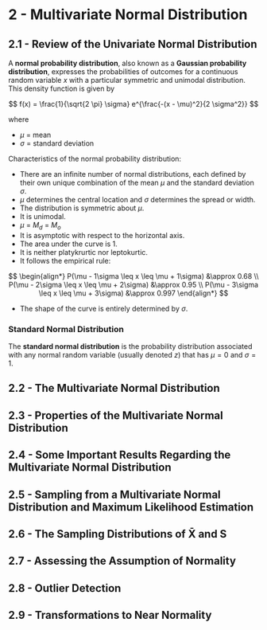 # 2 - Multivariate Normal Distribution

## 2.1 - Review of the Univariate Normal Distribution

A **normal probability distribution**, also known as a **Gaussian probability distribution**, expresses the probabilities of outcomes for a continuous random variable $x$ with a particular symmetric and unimodal distribution. This density function is given by

$$ f(x) = \frac{1}{\sqrt{2 \pi} \sigma} e^{\frac{-(x - \mu)^2}{2 \sigma^2}} $$

where
- $\mu$ = mean
- $\sigma$ = standard deviation

Characteristics of the normal probability distribution:
- There are an infinite number of normal distributions, each defined by their own unique combination of the mean $\mu$ and the standard deviation $\sigma$.
- $\mu$ determines the central location and $\sigma$ determines the spread or width.
- The distribution is symmetric about $\mu$.
- It is unimodal.
- $\mu$ = $M_d$ = $M_o$
- It is asymptotic with respect to the horizontal axis.
- The area under the curve is $1$.
- It is neither platykrurtic nor leptokurtic.
- It follows the empirical rule:

$$ \begin{align*}
    P(\mu - 1\sigma \leq x \leq \mu + 1\sigma) &\approx 0.68 \\
    P(\mu - 2\sigma \leq x \leq \mu + 2\sigma) &\approx 0.95 \\
    P(\mu - 3\sigma \leq x \leq \mu + 3\sigma) &\approx 0.997
\end{align*} $$

- The shape of the curve is entirely determined by $\sigma$.

### Standard Normal Distribution

The **standard normal distribution** is the probability distribution associated with any normal random variable (usually denoted $z$) that has $\mu = 0$ and $\sigma = 1$.

## 2.2 - The Multivariate Normal Distribution



## 2.3 - Properties of the Multivariate Normal Distribution



## 2.4 - Some Important Results Regarding the Multivariate Normal Distribution



## 2.5 - Sampling from a Multivariate Normal Distribution and Maximum Likelihood Estimation



## 2.6 - The Sampling Distributions of $\bm{\bar{X}}$ and $\bm{S}$



## 2.7 - Assessing the Assumption of Normality



## 2.8 - Outlier Detection



## 2.9 - Transformations to Near Normality


